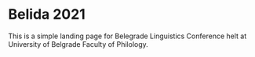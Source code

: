 # Belida 2021
This is a simple landing page for Belegrade Linguistics Conference helt at University of Belgrade Faculty of Philology.
